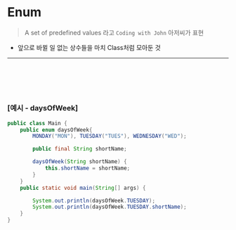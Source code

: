 # Enum
> A set of predefined values 라고 `Coding with John` 아저씨가 표현
* 앞으로 바뀔 일 없는 상수들을 마치 Class처럼 모아둔 것

<hr>
<br>

##
#### 

<br>

### [예시 - daysOfWeek]
```java
public class Main {
    public enum daysOfWeek{
        MONDAY("MON"), TUESDAY("TUES"), WEDNESDAY("WED");

        public final String shortName;

        daysOfWeek(String shortName) {
            this.shortName = shortName;
        }
    }
    public static void main(String[] args) {

        System.out.println(daysOfWeek.TUESDAY);
        System.out.println(daysOfWeek.TUESDAY.shortName);
    }
}
```

